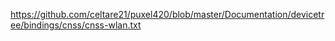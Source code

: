 https://github.com/celtare21/puxel420/blob/master/Documentation/devicetree/bindings/cnss/cnss-wlan.txt
